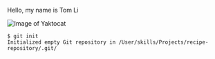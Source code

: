 Hello, my name is Tom Li




![Image of Yaktocat](https://octodex.github.com/images/yaktocat.png)


 
```
$ git init
Initialized empty Git repository in /User/skills/Projects/recipe-repository/.git/
```
